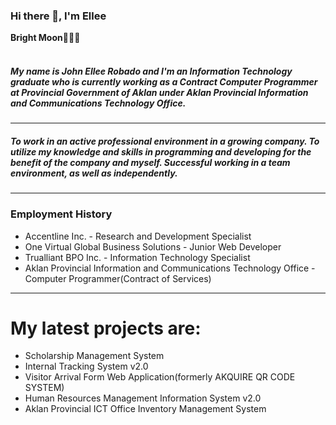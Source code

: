 ### Hi there 👋, I'm Ellee
<strong>Bright Moon</strong>🌙🥑🍟
<br><br>
<h5>My name is John Ellee Robado and I'm an Information Technology graduate who is currently working as a Contract Computer Programmer at Provincial Government of Aklan under Aklan Provincial Information and Communications Technology Office.</h5>

<hr>
<h5><strong>To work in an active professional environment in a growing company.
To utilize my knowledge and skills in programming and developing for the benefit of the company and myself.
Successful working in a team environment, as well as independently.</strong></h5>
<hr>
<h3><strong>Employment History</strong></h3>
<ul> 
  <li>Accentline Inc. - Research and Development Specialist </li>
  <li>One Virtual Global Business Solutions - Junior Web Developer</li>
  <li>Trualliant BPO Inc. -  Information Technology Specialist</li>
  <li>Aklan Provincial Information and Communications Technology Office - Computer Programmer(Contract of Services)</li>
</ul>
<hr>
<h1><b>My latest projects are:</b></h1>
<ul> 
  <li>Scholarship Management System</li>
  <li>Internal Tracking System v2.0</li>
  <li>Visitor Arrival Form Web Application(formerly AKQUIRE QR CODE SYSTEM) </li>
  <li>Human Resources Management Information System v2.0</li>
  <li>Aklan Provincial ICT Office Inventory Management System</li>
</ul>


